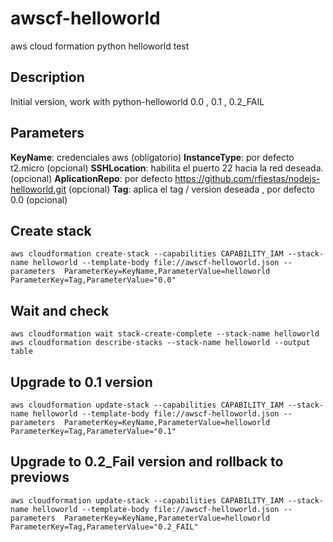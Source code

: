 # awscf-helloworld
aws cloud formation python helloworld test

## Description

Initial version, work with python-helloworld 0.0 , 0.1 , 0.2_FAIL

## Parameters
**KeyName**: credenciales aws (obligatorio)
**InstanceType**: por defecto t2.micro (opcional)
**SSHLocation**: habilita el puerto 22 hacia la red deseada.  (opcional)
**AplicationRepo**: por defecto https://github.com/rfiestas/nodejs-helloworld.git  (opcional)
**Tag**: aplica el tag / version deseada , por defecto 0.0 (opcional)
 
## Create stack
```
aws cloudformation create-stack --capabilities CAPABILITY_IAM --stack-name helloworld --template-body file://awscf-helloworld.json --parameters  ParameterKey=KeyName,ParameterValue=helloworld  ParameterKey=Tag,ParameterValue="0.0"
```
## Wait and check

```
aws cloudformation wait stack-create-complete --stack-name helloworld
aws cloudformation describe-stacks --stack-name helloworld --output table
```
 
## Upgrade to 0.1 version

```
aws cloudformation update-stack --capabilities CAPABILITY_IAM --stack-name helloworld --template-body file://awscf-helloworld.json --parameters  ParameterKey=KeyName,ParameterValue=helloworld  ParameterKey=Tag,ParameterValue="0.1"
``` 

## Upgrade to 0.2_Fail version and rollback to previows

```
aws cloudformation update-stack --capabilities CAPABILITY_IAM --stack-name helloworld --template-body file://awscf-helloworld.json --parameters  ParameterKey=KeyName,ParameterValue=helloworld  ParameterKey=Tag,ParameterValue="0.2_FAIL"
``` 
